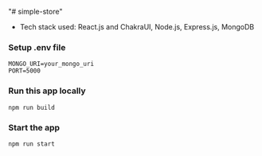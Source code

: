 "# simple-store" 


- Tech stack used: React.js and ChakraUI, Node.js, Express.js, MongoDB


### Setup .env file

```shell
MONGO_URI=your_mongo_uri
PORT=5000
```

### Run this app locally

```shell
npm run build
```

### Start the app

```shell
npm run start
```

